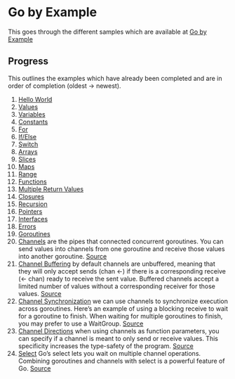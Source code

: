 # Go by Example

This goes through the different samples which are available at [Go by Example](https://gobyexample.com/)

## Progress

This outlines the examples which have already been completed and are in order of completion (oldest -> newest).
1. [Hello World](https://gobyexample.com/hello-world)
2. [Values](https://gobyexample.com/values)
3. [Variables](https://gobyexample.com/variables)
4. [Constants](https://gobyexample.com/constants)
5. [For](https://gobyexample.com/for)
6. [If/Else](https://gobyexample.com/if-else)
7. [Switch](https://gobyexample.com/switch)
8. [Arrays](https://gobyexample.com/arrays)
9. [Slices](https://gobyexample.com/slices)
10. [Maps](https://gobyexample.com/maps)
11. [Range](https://gobyexample.com/range)
12. [Functions](https://gobyexample.com/functions)
13. [Multiple Return Values](https://gobyexample.com/multiple-return-values)
14. [Closures](https://gobyexample.com/closures)
15. [Recursion](https://gobyexample.com/recursion)
16. [Pointers](https://gobyexample.com/pointers)
17. [Interfaces](https://gobyexample.com/interfaces)
18. [Errors](https://gobyexample.com/errors)
19. [Goroutines](https://gobyexample.com/goroutines)
20. [Channels](https://gobyexample.com/channels) are the pipes that connected concurrent goroutines. You can send values
into channels from one goroutine and receive those values into another goroutine. [Source](/main/channels.go)
21. [Channel Buffering](https://gobyexample.com/channel-buffering) by default channels are unbuffered, meaning that they 
will only accept sends (chan <-) if there is a corresponding receive (<- chan) ready to receive the sent value. Buffered 
channels accept a limited number of values without a corresponding receiver for those values. [Source](/main/channel-buffering.go)
22. [Channel Synchronization](https://gobyexample.com/channel-synchronization) we can use channels to synchronize execution 
across goroutines. Here’s an example of using a blocking receive to wait for a goroutine to finish. When waiting for 
multiple goroutines to finish, you may prefer to use a WaitGroup. [Source](/main/channel-synchronization.go)
23. [Channel Directions](https://gobyexample.com/channel-directions) when using channels as function parameters, you can 
specify if a channel is meant to only send or receive values. This specificity increases the type-safety of the program.
[Source](/main/channel-directions.go)
24. [Select](https://gobyexample.com/select) Go’s select lets you wait on multiple channel operations. Combining goroutines 
and channels with select is a powerful feature of Go. [Source](/main/select.go)